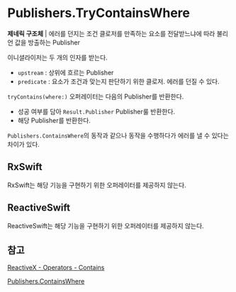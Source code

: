 # Publishers.TryContainsWhere

**제네릭 구조체** | 에러를 던지는 조건 클로저를 만족하는 요소를 전달받느냐에 따라 불리언 값을 방출하는 Publisher

이니셜라이저는 두 개의 인자를 받는다.

- `upstream` : 상위에 흐르는 Publisher
- `predicate` : 요소가 조건과 맞는지 판단하기 위한 클로저. 에러를 던질 수 있다.

`tryContains(where:)` 오퍼레이터는 다음의 Publisher를 반환한다.

- 성공 여부를 담아 `Result.Publisher` Publisher룰 반환한다.
- 해당 Publisher를 반환한다.

`Publishers.ContainsWhere`의 동작과 같으나 동작을 수행하다가 에러를 낼 수 있다는 차이가 있다.

## RxSwift

RxSwift는 해당 기능을 구현하기 위한 오퍼레이터를 제공하지 않는다.

## ReactiveSwift

ReactiveSwift는 해당 기능을 구현하기 위한 오퍼레이터를 제공하지 않는다.

## 참고

[ReactiveX - Operators - Contains](http://reactivex.io/documentation/operators/contains.html)

[Publishers.ContainsWhere](./ContainsWhere.md)